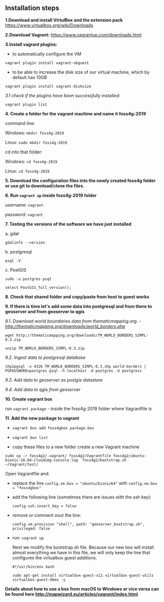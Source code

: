 ## Installation steps

**1.Download and install VirtulBox and the extension pack** 
https://www.virtualbox.org/wiki/Downloads

**2.Download Vagrant:**
https://www.vagrantup.com/downloads.html

**3.Install vagrant plugins:**
- to automatically configure the VM

`vagrant plugin install vagrant-vbguest`


- to be able to increase the disk size of our virtual machine, which by default has 10GB

`vagrant plugin install vagrant-disksize`


*3.1 check if the plugins have been successfully installed:*

`vagrant plugin list`

**4. Create a folder for the vagrant machine and name it foss4g-2019**

command line:

Windows: `mkdir foss4g-2019`

Linux: `sudo mkdir foss4g-2019`

cd into that folder:

Windows: `cd foss4g-2019`

Linux: `cd foss4g-2019`

**5. Download the configuration files into the newly created foss4g folder or use git to download/clone the files.**

**6. Run `vagrant up` inside foss4g-2019 folder**
  
username: `vagrant`

password: `vagrant`

**7. Testing the versions of the software we have just installed**

a. gdal

`gdalinfo --version`

b. postgresql

`psql -V`

c. PostGIS


`sudo -u postgres psql`

`select PostGIS_full_version();`

**8. Check that shared folder and copy/paste from host to guest works**

**9. If there is time let's add some data into postgresql and from there to geoserver and from geoserver to qgis**

*9.1. Download world boundaries data from thematicmapping.org. - http://thematicmapping.org/downloads/world_borders.php*

`wget http://thematicmapping.org/downloads/TM_WORLD_BORDERS_SIMPL-0.3.zip`

`unzip TM_WORLD_BORDERS_SIMPL-0.3.zip`

*9.2. Ingest data to postgresql database*

`shp2pgsql -s 4326 TM_WORLD_BORDERS_SIMPL-0.3.shp world-borders | PGPASSWORD=postgres psql -h localhost -d postgres -U postgress`

*9.3. Add data to geoserver as postgis datastore*

*9.4. Add data to qgis from geoserver*

**10. Create vagrant box**

run `vagrant package` - inside the foss4g-2019 folder where Vagrantfile is

**11. Add the new package to vagrant**

- `vagrant box add foss4gbox package.box`

- `vagrant box list`

- copy these files to a new folder create a new Vagrant machine

`sudo cp -r foss4g2/.vagrant/ foss4g2/Vagrantfile foss4g2/ubuntu-bionic-18.04-cloudimg-console.log  foss4g2/bootstrap.sh   ~/Vagrant/test/`

Open Vagrantfile and:
     
- replace the line `config.vm.box = "ubuntu/bionic64"` with `config.vm.box = "foss4gbox"`

- add the following line (sometimes there are issues with the ssh key):
 
     `config.ssh.insert_key = false`
    
- remove or comment oout the line:
     
     `config.vm.provision "shell", path: "geoserver_bootstrap.sh", privileged: false`
     
- run: `vagrant up`

     Next we modify the bootstrap.sh file. Because our new box will install almost everything we have in this file, we will only keep the line that configures the virtualbox guest additions.

     `#!/usr/bin/env bash`

     `sudo apt-get install virtualbox-guest-x11 virtualbox-guest-utils virtualbox-guest-dkms -y`



**Details about how to use a box from macOS to Windows or vice versa can be found here http://mapwizard.eu/articles/vagrant/index.html**
